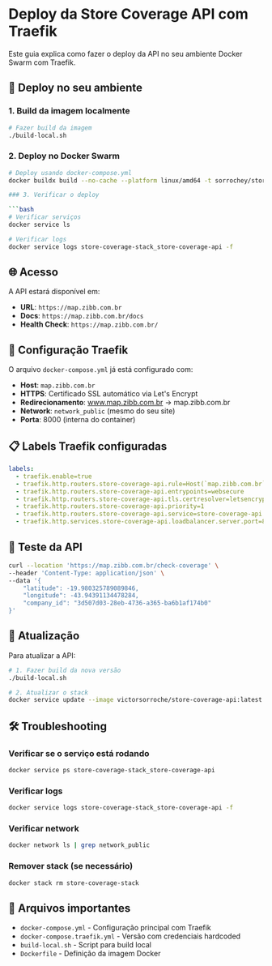 # Deploy da Store Coverage API com Traefik

Este guia explica como fazer o deploy da API no seu ambiente Docker Swarm com Traefik.

## 🚀 Deploy no seu ambiente

### 1. Build da imagem localmente

```bash
# Fazer build da imagem
./build-local.sh
```

### 2. Deploy no Docker Swarm

```bash
# Deploy usando docker-compose.yml
docker buildx build --no-cache --platform linux/amd64 -t sorrochey/store-coverage-api:latest --push .

### 3. Verificar o deploy

```bash
# Verificar serviços
docker service ls

# Verificar logs
docker service logs store-coverage-stack_store-coverage-api -f
```

## 🌐 Acesso

A API estará disponível em:
- **URL**: `https://map.zibb.com.br`
- **Docs**: `https://map.zibb.com.br/docs`
- **Health Check**: `https://map.zibb.com.br/`

## 🔧 Configuração Traefik

O arquivo `docker-compose.yml` já está configurado com:

- **Host**: `map.zibb.com.br`
- **HTTPS**: Certificado SSL automático via Let's Encrypt
- **Redirecionamento**: www.map.zibb.com.br → map.zibb.com.br
- **Network**: `network_public` (mesmo do seu site)
- **Porta**: 8000 (interna do container)

## 📋 Labels Traefik configuradas

```yaml
labels:
  - traefik.enable=true
  - traefik.http.routers.store-coverage-api.rule=Host(`map.zibb.com.br`)
  - traefik.http.routers.store-coverage-api.entrypoints=websecure
  - traefik.http.routers.store-coverage-api.tls.certresolver=letsencryptresolver
  - traefik.http.routers.store-coverage-api.priority=1
  - traefik.http.routers.store-coverage-api.service=store-coverage-api
  - traefik.http.services.store-coverage-api.loadbalancer.server.port=8000
```

## 🧪 Teste da API

```bash
curl --location 'https://map.zibb.com.br/check-coverage' \
--header 'Content-Type: application/json' \
--data '{
    "latitude": -19.980325789089846, 
    "longitude": -43.94391134478284,
    "company_id": "3d507d03-28eb-4736-a365-ba6b1af174b0"
}'
```

## 🔄 Atualização

Para atualizar a API:

```bash
# 1. Fazer build da nova versão
./build-local.sh

# 2. Atualizar o stack
docker service update --image victorsorroche/store-coverage-api:latest store-coverage-stack_store-coverage-api
```

## 🛠️ Troubleshooting

### Verificar se o serviço está rodando
```bash
docker service ps store-coverage-stack_store-coverage-api
```

### Verificar logs
```bash
docker service logs store-coverage-stack_store-coverage-api -f
```

### Verificar network
```bash
docker network ls | grep network_public
```

### Remover stack (se necessário)
```bash
docker stack rm store-coverage-stack
```

## 📁 Arquivos importantes

- `docker-compose.yml` - Configuração principal com Traefik
- `docker-compose.traefik.yml` - Versão com credenciais hardcoded
- `build-local.sh` - Script para build local
- `Dockerfile` - Definição da imagem Docker
